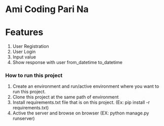 # Ami Coding Pari Na

# Features
1. User Registration
2. User Login
3. Input value
4. Show response with user from_datetime to_datetime

### How to run this project
1. Create an environment and run/active environment where you want to run this project.
2. Clone this project at the same path of environment
3. Install requirements.txt file that is on this project. (Ex: pip install -r requirements.txt)
4. Active the server and browse on browser (EX: python manage.py runserver) 

